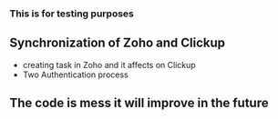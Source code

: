 ### This is for testing purposes

## Synchronization of Zoho and Clickup

- creating task in Zoho and it affects on Clickup
- Two Authentication process

## The code is mess it will improve in the future